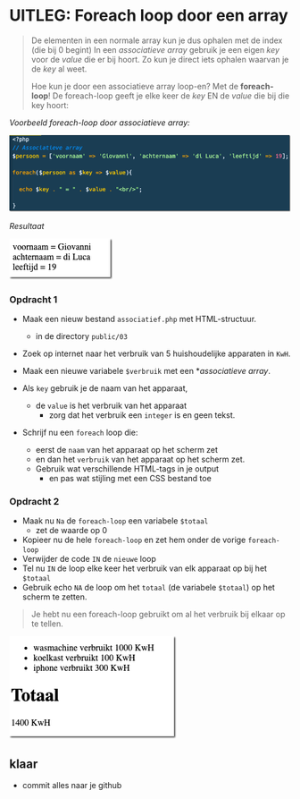 
# UITLEG: Foreach loop door een array

> De elementen in een normale array kun je dus ophalen met de index (die bij 0 begint)
> In een *associatieve array* gebruik je een eigen *key* voor de *value* die er bij hoort.
> Zo kun je direct iets ophalen waarvan je de *key* al weet.
> 
> Hoe kun je door een associatieve array loop-en? Met de **foreach-loop**!
> De foreach-loop geeft je elke keer de *key* EN de *value* die bij die key hoort:

*Voorbeeld foreach-loop door associatieve array:*

![Associatieve array](img/foreach-loop.png)

*Resultaat*  

![Foreach resultaat](img/foreach-result.png)

### Opdracht 1


- Maak een nieuw bestand `associatief.php` met HTML-structuur.
    - in de directory `public/03`
- Zoek op internet naar het verbruik van 5 huishoudelijke apparaten in `KwH`.
- Maak een nieuwe variabele `$verbruik` met een **associatieve array*.
- Als `key` gebruik je de naam van het apparaat,
    - de `value` is het verbruik van het apparaat 
        - zorg dat het verbruik een `integer` is en geen tekst.

- Schrijf nu een `foreach` loop die:
    - eerst de `naam` van het apparaat op het scherm zet
    - en dan het `verbruik` van het apparaat op het scherm zet.
    - Gebruik wat verschillende HTML-tags in je output 
        - en pas wat stijling met een CSS bestand toe

### Opdracht 2

- Maak nu `Na` de `foreach-loop` een variabele `$totaal` 
    - zet de waarde op 0  
- Kopieer nu de hele `foreach-loop` en zet hem onder de vorige `foreach-loop`
- Verwijder de code `IN` de `nieuwe` loop
- Tel nu `IN` de loop elke keer het verbruik van elk apparaat op bij het `$totaal`
- Gebruik echo `NA` de loop om het `totaal` (de variabele `$totaal`) op het scherm te zetten.

> Je hebt nu een foreach-loop gebruikt om al het verbruik bij elkaar op te tellen.

![Verbruik](img/apparaten.png)

## klaar
- commit alles naar je github